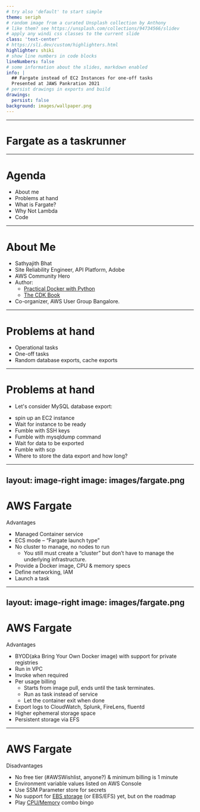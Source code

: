 ```yaml
---
# try also 'default' to start simple
theme: seriph
# random image from a curated Unsplash collection by Anthony
# like them? see https://unsplash.com/collections/94734566/slidev
# apply any windi css classes to the current slide
class: 'text-center'
# https://sli.dev/custom/highlighters.html
highlighter: shiki
# show line numbers in code blocks
lineNumbers: false
# some information about the slides, markdown enabled
info: |
  ## Fargate instead of EC2 Instances for one-off tasks
  Presented at JAWS Pankration 2021
# persist drawings in exports and build
drawings:
  persist: false
background: images/wallpaper.png
---
```


--- 
# Fargate as a taskrunner

---

# Agenda

* About me
* Problems at hand
* What is Fargate?
* Why Not Lambda
* Code 

---

# About Me

* Sathyajith Bhat
* Site Reliability Engineer, API Platform, Adobe
* AWS Community Hero
* Author:
  * [Practical Docker with Python](https://link.springer.com/book/10.1007/978-1-4842-3784-7) 
  * [The CDK Book](https://thecdkbook.com)
* Co-organizer, AWS User Group Bangalore.

---

# Problems at hand

* Operational tasks
* One-off tasks
* Random database exports, cache exports

<!--
operational tasks:

* for example, in case of databases:

* devs need to test database migrations
* database exports from VPC will need either instance in the VPC, or ssh tunneling 
*
-->

---

# Problems at hand

* Let's consider MySQL database export:

<v-clicks>

  * spin up an EC2 instance
  * Wait for instance to be ready
  * Fumble with SSH keys
  * Fumble with mysqldump command
  * Wait for data to be exported
  * Fumble with scp
  * Where to store the data export and how long?

</v-clicks>

---
layout: image-right
image: images/fargate.png
---

# AWS Fargate

Advantages

<v-clicks>

* Managed Container service
* ECS mode – “Fargate launch type”
* No cluster to manage, no nodes to run
  * You still must create a “cluster” but don’t have to manage the underlying infrastructure. 
* Provide a Docker image, CPU & memory specs
* Define networking, IAM
* Launch a task

</v-clicks>

<style>
.footnotes-sep {
  @apply mt-20 opacity-10;
}
.footnotes {
  @apply text-sm opacity-75;
}
.footnote-backref {
  display: none;
}
</style>

<!-- 

Actual definition: compute engine for Amazon ECS that allows you to run containers without having to manage servers or clusters”)

-->

---
layout: image-right
image: images/fargate.png
---

# AWS Fargate

Advantages

<v-clicks>

* BYOD(aka Bring Your Own Docker image) with support for private registries 
* Run in VPC
* Invoke when required
* Per usage billing
  * Starts from image pull, ends until the task terminates.
  * Run as task instead of service
  * Let the container exit when done
* Export logs to CloudWatch, Splunk, FireLens, fluentd
* Higher ephemeral storage space
* Persistent storage via EFS

</v-clicks>

---

# AWS Fargate 

Disadvantages

<v-clicks>

* No free tier (#AWSWishlist, anyone?)  & minimum billing is 1 minute
* Environment variable values listed on AWS Console
* Use SSM Parameter store for secrets
* No support for [EBS storage][ebs] (or EBS/EFS) yet, but on the roadmap
* Play [CPU/Memory][efs-combo] combo bingo

</v-clicks>

[ebs]: https://github.com/aws/containers-roadmap/issues/64
[efs-combo]: images/efs_cpu_memory_combo.jpg